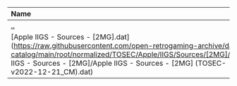 |Name|Size|
|:---|---:|
|[..](../index.html)|DIR|
|[Apple IIGS - Sources - [2MG].dat](https://raw.githubusercontent.com/open-retrogaming-archive/dat-catalog/main/root/normalized/TOSEC/Apple/IIGS/Sources/[2MG]/Apple IIGS - Sources - [2MG]/Apple IIGS - Sources - [2MG] (TOSEC-v2022-12-21_CM).dat)|1890|
